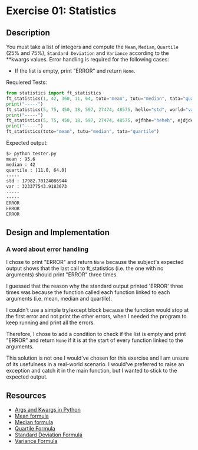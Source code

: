 # Exercise 01: Statistics

## Description

You must take a list of integers and compute the `Mean`, `Median`, `Quartile` (25% and 75%), `Standard Deviation` and `Variance` according to the **kwargs values.
Error handling is required for the following cases:

- If the list is empty, print "ERROR" and return `None`.

Requiered Tests:

```python
from statistics import ft_statistics
ft_statistics(1, 42, 360, 11, 64, toto="mean", tutu="median", tata="quartile")
print("-----")
ft_statistics(5, 75, 450, 18, 597, 27474, 48575, hello="std", world="var")
print("-----")
ft_statistics(5, 75, 450, 18, 597, 27474, 48575, ejfhhe="heheh", ejdjdejn="kdekem")
print("-----")
ft_statistics(toto="mean", tutu="median", tata="quartile")
```

Expected output:

```bash
$> python tester.py
mean : 95.6
median : 42
quartile : [11.0, 64.0]
-----
std : 17982.70124086944
var : 323377543.9183673
-----
-----
ERROR
ERROR
ERROR
```

## Design and Implementation

### A word about error handling

I chose to print "ERROR" and return `None` because the subject's expected output shows that the last call to ft_statistics (i.e. the one with no arguments) should print "ERROR" three times.

I guessed that the reason why the standard output printed 'ERROR' three times was because the function called each function linked to each arguments (i.e. mean, median and quartile).

I couldn't use a simple try/except block because the function would stop at the first error and not print the other errors, when I needed the program to keep running and print all the errors.

Therefore, I chose to add a condition to check if the list is empty and print "ERROR" and return `None` if it is at the start of every function linked to the arguments.

This solution is not one I would've chosen for this exercise and I am unsure of its usefulness in a real-world scenario. I would've preferred to raise an exception and catch it in the main function, but I wanted to stick to the expected output.

## Resources

- [Args and Kwargs in Python](https://www.pythoncheatsheet.org/blog/python-easy-args-kwargs)
- [Mean formula](https://www.cuemath.com/data/mean/)
- [Median formula](https://www.cuemath.com/data/median/)
- [Quartile Formula](https://www.cuemath.com/quartile-formula/)
- [Standard Deviation Formula](https://discovery.cs.illinois.edu/guides/Statistics-with-Python/calculating-std-in-python/)
- [Variance Formula](https://stackabuse.com/calculating-variance-and-standard-deviation-in-python/)
